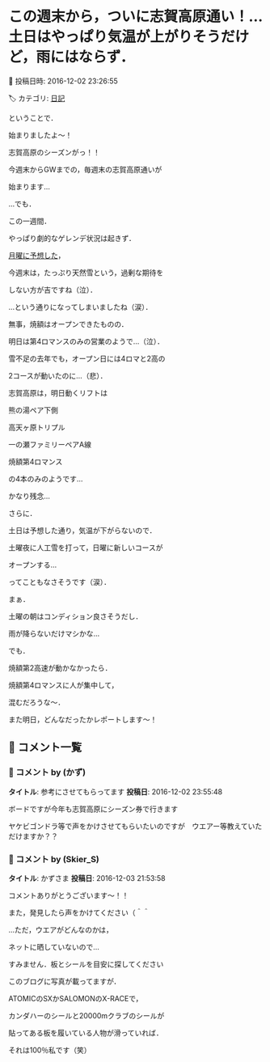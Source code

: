 # この週末から，ついに志賀高原通い！…土日はやっぱり気温が上がりそうだけど，雨にはならず．

📅 投稿日時: 2016-12-02 23:26:55

🏷️ カテゴリ: [日記](cc4b5682fb7b8b144980957a978653fb0.md)

ということで．





始まりましたよ～！


志賀高原のシーズンがっ！！


今週末からGWまでの，毎週末の志賀高原通いが


始まります…





…でも．


この一週間．


やっぱり劇的なゲレンデ状況は起きず．


[月曜に予想した](e3c57af4e9600e6caa6b63c9b953889b8.md)，





今週末は，たっぷり天然雪という，過剰な期待を


しない方が吉ですね（泣）．





…という通りになってしまいましたね（涙）．





無事，焼額はオープンできたものの．


明日は第4ロマンスのみの営業のようで…（泣）．


雪不足の去年でも，オープン日には4ロマと2高の


2コースが動いたのに…（悲）．





志賀高原は，明日動くリフトは


熊の湯ペア下側


高天ヶ原トリプル


一の瀬ファミリーペアA線


焼額第4ロマンス


の4本のみのようです…


かなり残念…





さらに．


土日は予想した通り，気温が下がらないので．


土曜夜に人工雪を打って，日曜に新しいコースが


オープンする…


ってこともなさそうです（涙）．





まぁ．


土曜の朝はコンディション良さそうだし．


雨が降らないだけマシかな…


でも．


焼額第2高速が動かなかったら．


焼額第4ロマンスに人が集中して，


混むだろうな～．





また明日，どんなだったかレポートします～！

## 💬 コメント一覧

### 💬 コメント by (かず)
**タイトル**: 参考にさせてもらってます
**投稿日**: 2016-12-02 23:55:48

ボードですが今年も志賀高原にシーズン券で行きます

ヤケビゴンドラ等で声をかけさせてもらいたいのですが　ウエアー等教えていただけますか？？

### 💬 コメント by (Skier_S)
**タイトル**: かずさま
**投稿日**: 2016-12-03 21:53:58

コメントありがとうございます～！！

また，発見したら声をかけてください（＾＾



…ただ，ウエアがどんなのかは，

ネットに晒していないので…

すみません．板とシールを目安に探してください



このブログに写真が載ってますが．

ATOMICのSXかSALOMONのX-RACEで，

カンダハーのシールと20000mクラブのシールが

貼ってある板を履いている人物が滑っていれば．

それは100％私です（笑）

